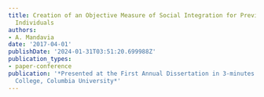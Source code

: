 ```yaml
---
title: Creation of an Objective Measure of Social Integration for Previously Homeless
  Individuals
authors:
- A. Mandavia
date: '2017-04-01'
publishDate: '2024-01-31T03:51:20.699988Z'
publication_types:
- paper-conference
publication: '*Presented at the First Annual Dissertation in 3-minutes (Di3) at Teachers
  College, Columbia University*'
---
```

